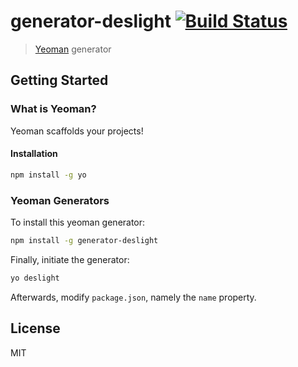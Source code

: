 # generator-deslight [![Build Status](https://secure.travis-ci.org/deslee/generator-deslight.png?branch=master)](https://travis-ci.org/deslee/generator-deslight)

> [Yeoman](http://yeoman.io) generator

## Getting Started

### What is Yeoman?

Yeoman scaffolds your projects!

#### Installation

```bash
npm install -g yo
```

### Yeoman Generators

To install this yeoman generator:

```bash
npm install -g generator-deslight
```

Finally, initiate the generator:

```bash
yo deslight
```

Afterwards, modify `package.json`, namely the `name` property.

## License

MIT
